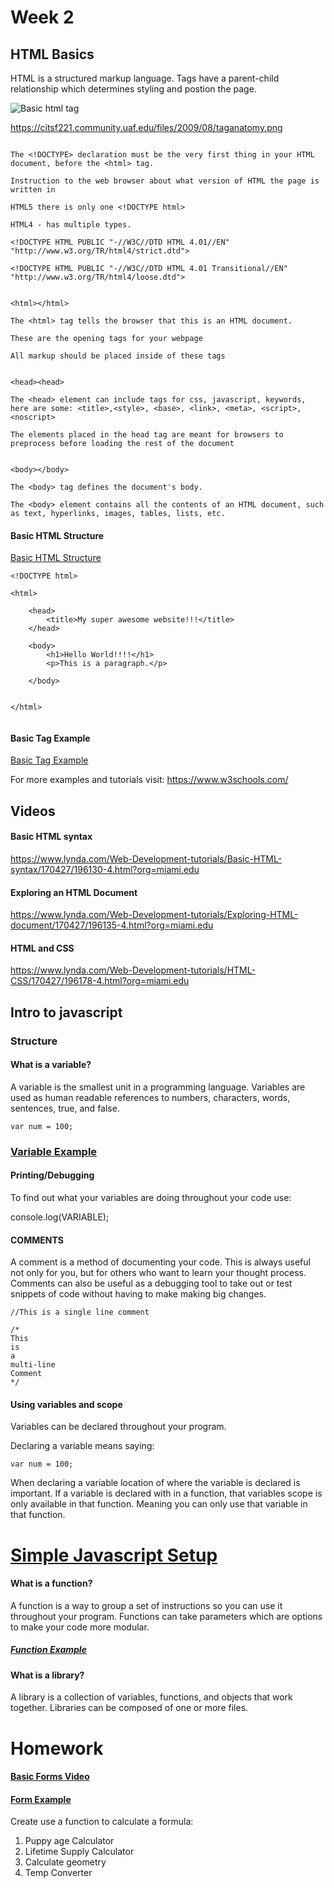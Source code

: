 # Week 2

## HTML Basics

HTML is a structured markup language. Tags have a parent-child relationship which determines styling and postion the page.

![Basic html tag](https://citsf221.community.uaf.edu/files/2009/08/taganatomy.png)

https://citsf221.community.uaf.edu/files/2009/08/taganatomy.png

``` <!DOCTYPE HTML>

The <!DOCTYPE> declaration must be the very first thing in your HTML document, before the <html> tag.

Instruction to the web browser about what version of HTML the page is written in

HTML5 there is only one <!DOCTYPE html>

HTML4 - has multiple types.

<!DOCTYPE HTML PUBLIC "-//W3C//DTD HTML 4.01//EN" "http://www.w3.org/TR/html4/strict.dtd">

<!DOCTYPE HTML PUBLIC "-//W3C//DTD HTML 4.01 Transitional//EN" "http://www.w3.org/TR/html4/loose.dtd">


<html></html>

The <html> tag tells the browser that this is an HTML document.

These are the opening tags for your webpage

All markup should be placed inside of these tags


<head><head>

The <head> element can include tags for css, javascript, keywords, here are some: <title>,<style>, <base>, <link>, <meta>, <script>, <noscript> 

The elements placed in the head tag are meant for browsers to preprocess before loading the rest of the document


<body></body>

The <body> tag defines the document's body.

The <body> element contains all the contents of an HTML document, such as text, hyperlinks, images, tables, lists, etc.

```

#### Basic HTML Structure

[Basic HTML Structure](https://github.com/zevenrodriguez/CIM540-640/blob/master/week2/examples/gettingStartedHTML.html)

```
<!DOCTYPE html>

<html>

    <head>
        <title>My super awesome website!!!</title>
    </head>

    <body>
        <h1>Hello World!!!!</h1>
        <p>This is a paragraph.</p>

    </body>


</html>


```

#### Basic Tag Example

[Basic Tag Example](https://github.com/zevenrodriguez/CIM540-640/blob/master/week2/examples/basicTags.html)

For more examples and tutorials visit: https://www.w3schools.com/

## Videos

#### Basic HTML syntax

https://www.lynda.com/Web-Development-tutorials/Basic-HTML-syntax/170427/196130-4.html?org=miami.edu

#### Exploring an HTML Document

https://www.lynda.com/Web-Development-tutorials/Exploring-HTML-document/170427/196135-4.html?org=miami.edu

#### HTML and CSS

https://www.lynda.com/Web-Development-tutorials/HTML-CSS/170427/196178-4.html?org=miami.edu

## Intro to javascript

### Structure

#### What is a variable?

A variable is the smallest unit in a programming language. Variables are used as human readable references to numbers, characters, words, sentences, true, and false. 

``` var num = 100; ```

### [Variable Example](https://github.com/zevenrodriguez/CIM540-640/blob/master/week2/examples/variables.html)


#### Printing/Debugging

To find out what your variables are doing throughout your code use:

console.log(VARIABLE);

#### COMMENTS

A comment is a method of documenting your code. This is always useful not only for you, but for others who want to learn your thought process. Comments can also be useful as a debugging tool to take out or test snippets of code without having to make making big changes.

```
//This is a single line comment

/*
This 
is
a
multi-line
Comment
*/
```


#### Using variables and scope

Variables can be declared throughout your program.

Declaring a variable means saying:

```var num = 100; ```

When declaring a variable location of where the variable is declared is important. If a variable is declared with in a function, that variables scope is only available in that function. Meaning you can only use that variable in that function.


# [Simple Javascript Setup](https://github.com/zevenrodriguez/CIM540-640/blob/master/week2/examples/simpleSetup.html)


#### What is a function?

A function is a way to group a set of instructions so you can use it throughout your program. Functions can take parameters which are options to make your code more modular.

##### [Function Example](https://github.com/zevenrodriguez/CIM540-640/blob/master/week2/examples/functions.html)


#### What is a library?

A library is a collection of variables, functions, and objects that work together. Libraries can be composed of one or more files.



# Homework

#### [Basic Forms Video](https://vimeo.com/231612984)

#### [Form Example](https://github.com/zevenrodriguez/CIM540-640/blob/master/week3/examples/forms.html)

Create use a function to calculate a formula:

1.	Puppy age Calculator
2.	Lifetime Supply Calculator
3.	Calculate geometry
4.	Temp Converter



